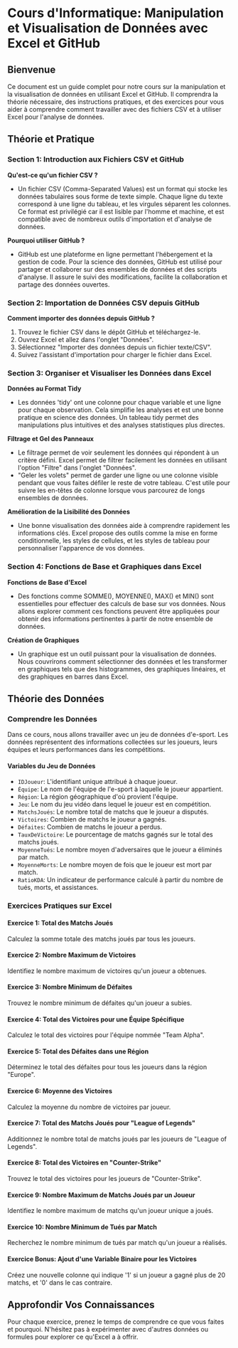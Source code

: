 # Cours d'Informatique: Manipulation et Visualisation de Données avec Excel et GitHub

## Bienvenue
Ce document est un guide complet pour notre cours sur la manipulation et la visualisation de données en utilisant Excel et GitHub. Il comprendra la théorie nécessaire, des instructions pratiques, et des exercices pour vous aider à comprendre comment travailler avec des fichiers CSV et à utiliser Excel pour l'analyse de données.

## Théorie et Pratique

### Section 1: Introduction aux Fichiers CSV et GitHub

**Qu'est-ce qu'un fichier CSV ?**
- Un fichier CSV (Comma-Separated Values) est un format qui stocke les données tabulaires sous forme de texte simple. Chaque ligne du texte correspond à une ligne du tableau, et les virgules séparent les colonnes. Ce format est privilégié car il est lisible par l'homme et machine, et est compatible avec de nombreux outils d'importation et d'analyse de données.

**Pourquoi utiliser GitHub ?**
- GitHub est une plateforme en ligne permettant l'hébergement et la gestion de code. Pour la science des données, GitHub est utilisé pour partager et collaborer sur des ensembles de données et des scripts d'analyse. Il assure le suivi des modifications, facilite la collaboration et partage des données ouvertes.

### Section 2: Importation de Données CSV depuis GitHub

**Comment importer des données depuis GitHub ?**
1. Trouvez le fichier CSV dans le dépôt GitHub et téléchargez-le.
2. Ouvrez Excel et allez dans l'onglet "Données".
3. Sélectionnez "Importer des données depuis un fichier texte/CSV".
4. Suivez l'assistant d'importation pour charger le fichier dans Excel.

### Section 3: Organiser et Visualiser les Données dans Excel

**Données au Format Tidy**
- Les données 'tidy' ont une colonne pour chaque variable et une ligne pour chaque observation. Cela simplifie les analyses et est une bonne pratique en science des données. Un tableau tidy permet des manipulations plus intuitives et des analyses statistiques plus directes.

**Filtrage et Gel des Panneaux**
- Le filtrage permet de voir seulement les données qui répondent à un critère défini. Excel permet de filtrer facilement les données en utilisant l'option "Filtre" dans l'onglet "Données".
- "Geler les volets" permet de garder une ligne ou une colonne visible pendant que vous faites défiler le reste de votre tableau. C'est utile pour suivre les en-têtes de colonne lorsque vous parcourez de longs ensembles de données.

**Amélioration de la Lisibilité des Données**
- Une bonne visualisation des données aide à comprendre rapidement les informations clés. Excel propose des outils comme la mise en forme conditionnelle, les styles de cellules, et les styles de tableau pour personnaliser l'apparence de vos données.

### Section 4: Fonctions de Base et Graphiques dans Excel

**Fonctions de Base d'Excel**
- Des fonctions comme SOMME(), MOYENNE(), MAX() et MIN() sont essentielles pour effectuer des calculs de base sur vos données. Nous allons explorer comment ces fonctions peuvent être appliquées pour obtenir des informations pertinentes à partir de notre ensemble de données.

**Création de Graphiques**
- Un graphique est un outil puissant pour la visualisation de données. Nous couvrirons comment sélectionner des données et les transformer en graphiques tels que des histogrammes, des graphiques linéaires, et des graphiques en barres dans Excel.

## Théorie des Données

### Comprendre les Données

Dans ce cours, nous allons travailler avec un jeu de données d'e-sport. Les données représentent des informations collectées sur les joueurs, leurs équipes et leurs performances dans les compétitions.

#### Variables du Jeu de Données
- `IDJoueur`: L'identifiant unique attribué à chaque joueur.
- `Équipe`: Le nom de l'équipe de l'e-sport à laquelle le joueur appartient.
- `Région`: La région géographique d'où provient l'équipe.
- `Jeu`: Le nom du jeu vidéo dans lequel le joueur est en compétition.
- `MatchsJoués`: Le nombre total de matchs que le joueur a disputés.
- `Victoires`: Combien de matchs le joueur a gagnés.
- `Défaites`: Combien de matchs le joueur a perdus.
- `TauxDeVictoire`: Le pourcentage de matchs gagnés sur le total des matchs joués.
- `MoyenneTués`: Le nombre moyen d'adversaires que le joueur a éliminés par match.
- `MoyenneMorts`: Le nombre moyen de fois que le joueur est mort par match.
- `RatioKDA`: Un indicateur de performance calculé à partir du nombre de tués, morts, et assistances.

### Exercices Pratiques sur Excel

#### Exercice 1: Total des Matchs Joués
Calculez la somme totale des matchs joués par tous les joueurs.

#### Exercice 2: Nombre Maximum de Victoires
Identifiez le nombre maximum de victoires qu'un joueur a obtenues.

#### Exercice 3: Nombre Minimum de Défaites
Trouvez le nombre minimum de défaites qu'un joueur a subies.

#### Exercice 4: Total des Victoires pour une Équipe Spécifique
Calculez le total des victoires pour l'équipe nommée "Team Alpha".

#### Exercice 5: Total des Défaites dans une Région
Déterminez le total des défaites pour tous les joueurs dans la région "Europe".

#### Exercice 6: Moyenne des Victoires
Calculez la moyenne du nombre de victoires par joueur.

#### Exercice 7: Total des Matchs Joués pour "League of Legends"
Additionnez le nombre total de matchs joués par les joueurs de "League of Legends".

#### Exercice 8: Total des Victoires en "Counter-Strike"
Trouvez le total des victoires pour les joueurs de "Counter-Strike".

#### Exercice 9: Nombre Maximum de Matchs Joués par un Joueur
Identifiez le nombre maximum de matchs qu'un joueur unique a joués.

#### Exercice 10: Nombre Minimum de Tués par Match
Recherchez le nombre minimum de tués par match qu'un joueur a réalisés.

#### Exercice Bonus: Ajout d'une Variable Binaire pour les Victoires
Créez une nouvelle colonne qui indique '1' si un joueur a gagné plus de 20 matchs, et '0' dans le cas contraire.

## Approfondir Vos Connaissances

Pour chaque exercice, prenez le temps de comprendre ce que vous faites et pourquoi. N'hésitez pas à expérimenter avec d'autres données ou formules pour explorer ce qu'Excel a à offrir.
